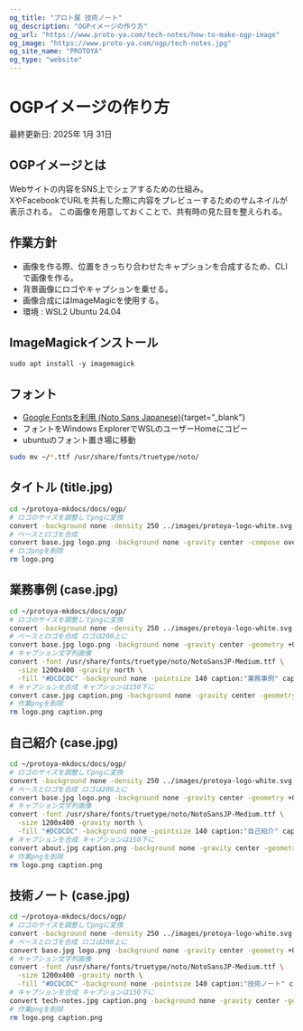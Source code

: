```yaml
---
og_title: "プロト屋 技術ノート"
og_description: "OGPイメージの作り方"
og_url: "https://www.proto-ya.com/tech-notes/how-to-make-ogp-image"
og_image: "https://www.proto-ya.com/ogp/tech-notes.jpg"
og_site_name: "PROTOYA"
og_type: "website"
---
```

# OGPイメージの作り方
<p class="update-date">最終更新日: 2025年 1月 31日</p>

## OGPイメージとは
Webサイトの内容をSNS上でシェアするための仕組み。  
XやFacebookでURLを共有した際に内容をプレビューするためのサムネイルが表示される。
この画像を用意しておくことで、共有時の見た目を整えられる。

## 作業方針
- 画像を作る際、位置をきっちり合わせたキャプションを合成するため、CLIで画像を作る。
- 背景画像にロゴやキャプションを乗せる。
- 画像合成にはImageMagicを使用する。
- 環境 : WSL2 Ubuntu 24.04

## ImageMagickインストール
```
sudo apt install -y imagemagick
```

## フォント
- [Google Fontsを利用 (Noto Sans Japanese)](https://fonts.google.com/noto/specimen/Noto+Sans+JP?query=jp){target=”_blank”}
- フォントをWindows ExplorerでWSLのユーザーHomeにコピー
- ubuntuのフォント置き場に移動

```bash
sudo mv ~/*.ttf /usr/share/fonts/truetype/noto/
```

## タイトル (title.jpg)
``` bash
cd ~/protoya-mkdocs/docs/ogp/
# ロゴのサイズを調整してpngに変換
convert -background none -density 250 ../images/protoya-logo-white.svg logo.png 
# ベースとロゴを合成
convert base.jpg logo.png -background none -gravity center -compose over -composite title.jpg 
# ロゴpngを削除
rm logo.png 
```

## 業務事例 (case.jpg)
``` bash
cd ~/protoya-mkdocs/docs/ogp/
# ロゴのサイズを調整してpngに変換
convert -background none -density 250 ../images/protoya-logo-white.svg logo.png 
# ベースとロゴを合成 ロゴは200上に
convert base.jpg logo.png -background none -gravity center -geometry +0-200 -compose over -composite case.jpg
# キャプション文字列画像
convert -font /usr/share/fonts/truetype/noto/NotoSansJP-Medium.ttf \
  -size 1200x400 -gravity north \
  -fill "#DCDCDC" -background none -pointsize 140 caption:"業務事例" caption.png
# キャプションを合成 キャプションは150下に
convert case.jpg caption.png -background none -gravity center -geometry +0+150 -compose over -composite case.jpg
# 作業pngを削除
rm logo.png caption.png
```

## 自己紹介 (case.jpg)
``` bash
cd ~/protoya-mkdocs/docs/ogp/
# ロゴのサイズを調整してpngに変換
convert -background none -density 250 ../images/protoya-logo-white.svg logo.png 
# ベースとロゴを合成 ロゴは200上に
convert base.jpg logo.png -background none -gravity center -geometry +0-200 -compose over -composite about.jpg
# キャプション文字列画像
convert -font /usr/share/fonts/truetype/noto/NotoSansJP-Medium.ttf \
  -size 1200x400 -gravity north \
  -fill "#DCDCDC" -background none -pointsize 140 caption:"自己紹介" caption.png
# キャプションを合成 キャプションは150下に
convert about.jpg caption.png -background none -gravity center -geometry +0+150 -compose over -composite about.jpg
# 作業pngを削除
rm logo.png caption.png
```

## 技術ノート (case.jpg)
``` bash
cd ~/protoya-mkdocs/docs/ogp/
# ロゴのサイズを調整してpngに変換
convert -background none -density 250 ../images/protoya-logo-white.svg logo.png 
# ベースとロゴを合成 ロゴは200上に
convert base.jpg logo.png -background none -gravity center -geometry +0-200 -compose over -composite tech-notes.jpg
# キャプション文字列画像
convert -font /usr/share/fonts/truetype/noto/NotoSansJP-Medium.ttf \
  -size 1200x400 -gravity north \
  -fill "#DCDCDC" -background none -pointsize 140 caption:"技術ノート" caption.png
# キャプションを合成 キャプションは150下に
convert tech-notes.jpg caption.png -background none -gravity center -geometry +0+150 -compose over -composite tech-notes.jpg
# 作業pngを削除
rm logo.png caption.png
```
